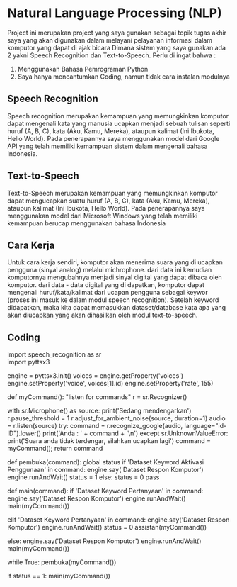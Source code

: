 # Natural Language Processing (NLP)

Project ini merupakan project yang saya gunakan sebagai topik tugas akhir saya yang akan digunakan dalam melayani pelayanan informasi dalam komputor yang dapat di ajak bicara
Dimana sistem yang saya gunakan ada 2 yakni Speech Recognition dan Text-to-Speech.
Perlu di ingat bahwa :
1. Menggunakan Bahasa Pemrograman Python
2. Saya hanya mencantumkan Coding, namun tidak cara instalan modulnya

## Speech Recognition
Speech recognition merupakan kemampuan yang memungkinkan komputor dapat mengenali kata yang manusia ucapkan menjadi sebuah tulisan seperti huruf (A, B, C), kata (Aku, Kamu, Mereka), ataupun kalimat (Ini Ibukota, Hello World). Pada penerapannya saya menggunakan model dari Google API yang telah memiliki kemampuan sistem dalam mengenali bahasa Indonesia.

## Text-to-Speech
Text-to-Speech merupakan kemampuan yang memungkinkan komputor dapat mengucapkan suatu huruf (A, B, C), kata (Aku, Kamu, Mereka), ataupun kalimat (Ini Ibukota, Hello World). Pada penerapannya saya menggunakan model dari Microsoft Windows yang telah memiliki kemampuan berucap menggunakan bahasa Indonesia 

## Cara Kerja
Untuk cara kerja sendiri, komputor akan menerima suara yang di ucapkan pengguna (sinyal analog) melalui michrophone. dari data ini kemudian komputornya mengubahnya menjadi sinyal digital yang dapat dibaca oleh komputor. dari data - data digital yang di dapatkan, komputor dapat mengenali huruf/kata/kalimat dari ucapan pengguna sebagai keywor (proses ini masuk ke dalam modul speech recognition). Setelah keyword didapatkan, maka kita dapat memasukkan dataset/database kata apa yang akan diucapkan yang akan dihasilkan oleh modul text-to-speech.

## Coding
import speech_recognition as sr
<br />import pyttsx3

engine = pyttsx3.init()
voices = engine.getProperty('voices')
engine.setProperty('voice', voices[1].id)
engine.setProperty('rate', 155)

def myCommand():
  "listen for commands"
  r = sr.Recognizer()
  
  with sr.Microphone() as source:
    print('Sedang mendengarkan')
    r.pause_threshold = 1
    r.adjust_for_ambient_noise(source, duration=1)
    audio = r.listen(source)
  try:
    command = r.recognize_google(audio, language="id-ID").lower()
    print('Anda : ' + command + '\n')
  except sr.UnknownValueError:
    print('Suara anda tidak terdengar, silahkan ucapkan lagi')
    command = myCommand();
  return command

def pembuka(command):
  global status
  if 'Dataset Keyword Aktivasi Penggunaan' in command:
    engine.say('Dataset Respon Komputor')
    engine.runAndWait()
    status = 1
  else:
    status = 0
  pass

def main(command):
  if 'Dataset Keyword Pertanyaan' in command:
    engine.say('Dataset Respon Komputor')
    engine.runAndWait()
    main(myCommand())

  elif 'Dataset Keyword Pertanyaan' in command:
    engine.say('Dataset Respon Komputor')
    engine.runAndWait()
    status = 0
    assistan(myCommand())
    
  else:
    engine.say('Dataset Respon Komputor')
    engine.runAndWait()
    main(myCommand())

while True:
  pembuka(myCommand())
  
  if status == 1:
    main(myCommand())
